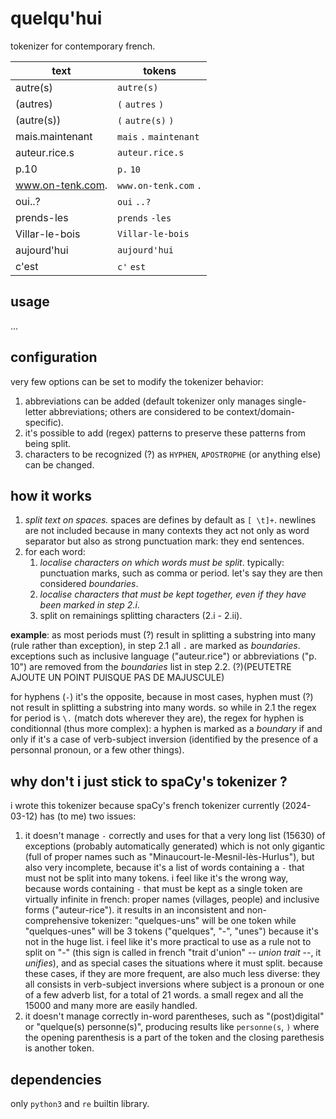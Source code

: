 quelqu'hui
==========

tokenizer for contemporary french.

| text              | tokens                    |
|-------------------|---------------------------|
| autre(s)          | `autre(s)`                |
| (autres)          | `(` `autres` `)`          |
| (autre(s))        | `(` `autre(s)` `)`        |
| mais.maintenant   | `mais` `.` `maintenant`   |
| auteur.rice.s     | `auteur.rice.s`           |
| p.10              | `p.` `10`                 |
| www.on-tenk.com. | `www.on-tenk.com` `.`    |
| oui..?            | `oui` `..?`               |
| prends-les        | `prends` `-les`           |
| Villar-le-bois    | `Villar-le-bois`          |
| aujourd'hui       | `aujourd'hui`             |
| c'est             | `c'` `est`                |

usage
-----

...

configuration
-------------

very few options can be set to modify the tokenizer behavior:

1. abbreviations can be added (default tokenizer only manages single-letter abbreviations; others are considered to be context/domain-specific).
2. it's possible to add (regex) patterns to preserve these patterns from being split.
3. characters to be recognized (?) as `HYPHEN`, `APOSTROPHE` (or anything else) can be changed.

how it works
------------

1. _split text on spaces._ spaces are defines by default as `[ \t]+`. newlines are not included because in many contexts they act not only as word separator but also as strong punctuation mark: they end sentences.
2. for each word:
    1. _localise characters on which words must be split_. typically: punctuation marks, such as comma or period. let's say they are then considered _boundaries_.
    2. _localise characters that must be kept together, even if they have been marked in step 2.i_.
    3. split on remainings splitting characters (2.i - 2.ii).

__example__: as most periods must (?) result in splitting a substring into many (rule rather than exception), in step 2.1 all `.` are marked as _boundaries_. exceptions such as inclusive language ("auteur.rice") or abbreviations ("p. 10") are removed from the _boundaries_ list in step 2.2. (?)(PEUTETRE AJOUTE UN POINT PUISQUE PAS DE MAJUSCULE) 

for hyphens (`-`) it's the opposite, because in most cases, hyphen must (?) not result in splitting a substring into many words. so while in 2.1 the regex for period is `\.` (match dots wherever they are), the regex for hyphen is conditionnal (thus more complex): a hyphen is marked as a _boundary_ if and only if it's a case of verb-subject inversion (identified by the presence of a personnal pronoun, or a few other things).

why don't i just stick to spaCy's tokenizer ?
---------------------------------------------

i wrote this tokenizer because spaCy's french tokenizer currently (2024-03-12) has (to me) two issues:

1. it doesn't manage `-` correctly and uses for that a very long list (15630) of exceptions (probably automatically generated) which is not only gigantic (full of proper names such as "Minaucourt-le-Mesnil-lès-Hurlus"), but also very incomplete, because it's a list of words containing a `-` that must not be split into many tokens. i feel like it's the wrong way, because words containing `-` that must be kept as a single token are virtually infinite in french: proper names (villages, people) and inclusive forms ("auteur-rice"). it results in an inconsistent and non-comprehensive tokenizer: "quelques-uns" will be one token while "quelques-unes" will be 3 tokens ("quelques", "-", "unes") because it's not in the huge list. i feel like it's more practical to use as a rule not to split on "-" (this sign is called in french "trait d'union" -- _union trait_ --, it _unifies_), and as special cases the situations where it must split. because these cases, if they are more frequent, are also much less diverse: they all consists in verb-subject inversions where subject is a pronoun or one of a few adverb list, for a total of 21 words. a small regex and all the 15000 and many more are easily handled.
2. it doesn't manage correctly in-word parentheses, such as "(post)digital" or "quelque(s) personne(s)", producing results like `personne(s`, `)` where the opening parenthesis is a part of the token and the closing parethesis is another token.

dependencies
------------

only `python3` and `re` builtin library.

